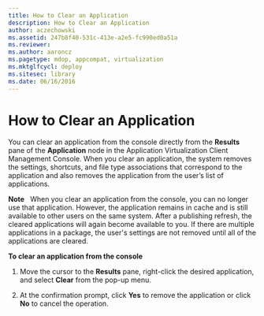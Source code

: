 ```yaml
---
title: How to Clear an Application
description: How to Clear an Application
author: aczechowski
ms.assetid: 247b8f40-531c-413e-a2e5-fc990ed0a51a
ms.reviewer:
ms.author: aaroncz
ms.pagetype: mdop, appcompat, virtualization
ms.mktglfcycl: deploy
ms.sitesec: library
ms.date: 06/16/2016
---
```



# How to Clear an Application


You can clear an application from the console directly from the **Results** pane of the **Application** node in the Application Virtualization Client Management Console. When you clear an application, the system removes the settings, shortcuts, and file type associations that correspond to the application and also removes the application from the user’s list of applications.

**Note**  
When you clear an application from the console, you can no longer use that application. However, the application remains in cache and is still available to other users on the same system. After a publishing refresh, the cleared applications will again become available to you. If there are multiple applications in a package, the user's settings are not removed until all of the applications are cleared.



**To clear an application from the console**

1.  Move the cursor to the **Results** pane, right-click the desired application, and select **Clear** from the pop-up menu.

2.  At the confirmation prompt, click **Yes** to remove the application or click **No** to cancel the operation.









